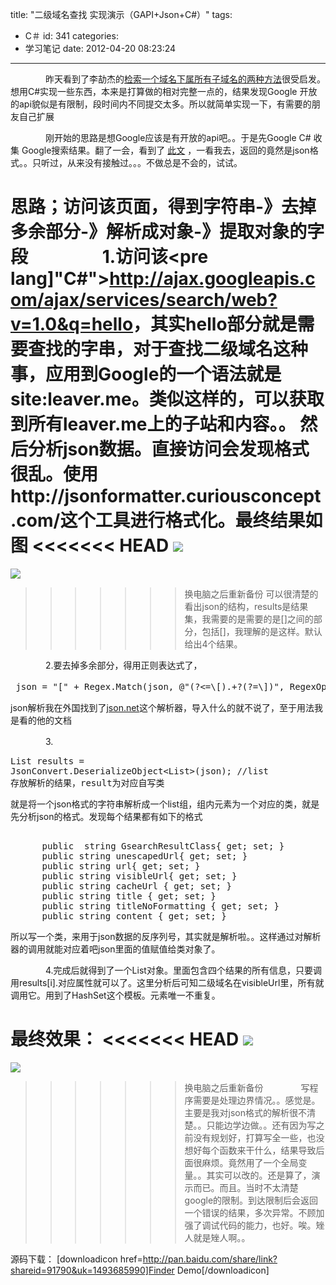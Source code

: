 title: "二级域名查找 实现演示（GAPI+Json+C#）"
tags:
  - C＃
id: 341
categories:
  - 学习笔记
date: 2012-04-20 08:23:24
---

　　　　昨天看到了李劼杰的[检索一个域名下属所有子域名的两种方法](http://www.lijiejie.com/index.php/2-ways-to-get-subdomains/)很受启发。想用C#实现一些东西，本来是打算做的相对完整一点的，结果发现Google 开放的api貌似是有限制，段时间内不同提交太多。所以就简单实现一下，有需要的朋友自己扩展

　　　　刚开始的思路是想Google应该是有开放的api吧。。于是先Google C# 收集 Google搜索结果。翻了一会，看到了 [此文](http://zhidao.baidu.com/question/143797250.html) ，一看我去，返回的竟然是json格式。。只听过，从来没有接触过。。。不做总是不会的，试试。

思路；访问该页面，得到字符串-》去掉多余部分-》解析成对象-》提取对象的字段
　　　　1.访问该<pre lang]"C#">http://ajax.googleapis.com/ajax/services/search/web?v=1.0&q=hello</pre>，其实hello部分就是需要查找的字串，对于查找二级域名这种事，应用到Google的一个语法就是site:leaver.me。类似这样的，可以获取到所有leaver.me上的子站和内容。。
然后分析json数据。直接访问会发现格式很乱。使用http://jsonformatter.curiousconcept.com/这个工具进行格式化。最终结果如图
<<<<<<< HEAD
[![]({{BASE_PATH}}/images/06ed49d2b62047555b3287b29255a3fcaa71d845.jpg)](http://leaverimage.b0.upaiyun.com/20804_z.jpg)
=======
[![](/images/06ed49d2b62047555b3287b29255a3fcaa71d845.jpg)](http://leaverimage.b0.upaiyun.com/20804_z.jpg)
>>>>>>> 换电脑之后重新备份
可以很清楚的看出json的结构，results是结果集，我需要的是需要的是[]之间的部分，包括[]，我理解的是这样。默认给出4个结果。

　　　　2.要去掉多余部分，得用正则表达式了，
<pre lang="java"> json = "[" + Regex.Match(json, @"(?<=\[).+?(?=\])", RegexOptions.IgnoreCase).Value + "]";  //得到一个数组[]中间的部分</pre>
json解析我在外国找到了[json.net](https://json.codeplex.com/)这个解析器，导入什么的就不说了，至于用法我是看的他的文档

　　　　3.<pre lang="java">List<Result> results = JsonConvert.DeserializeObject<List<Result>>(json); //list 存放解析的结果，result为对应自写类</pre> 就是将一个json格式的字符串解析成一个list组，组内元素为一个对应的类，就是先分析json的格式。发现每个结果都有如下的格式
<pre lang="java"> 
      public  string GsearchResultClass{ get; set; }
      public string unescapedUrl{ get; set; }
      public string url{ get; set; }
      public string visibleUrl{ get; set; }
      public string cacheUrl { get; set; }
      public string title { get; set; }
      public string titleNoFormatting { get; set; }
      public string content { get; set; }</pre>
所以写一个类，来用于json数据的反序列号，其实就是解析啦。。这样通过对解析器的调用就能对应着吧json里面的值赋值给类对象了。

　　　　4.完成后就得到了一个List<Result>对象。里面包含四个结果的所有信息，只要调用results[i].对应属性就可以了。这里分析后可知二级域名在visibleUrl里，所有就调用它。用到了HashSet这个模板。元素唯一不重复。

最终效果：
<<<<<<< HEAD
[![]({{BASE_PATH}}/images/)](http://leaverimage.b0.upaiyun.com/20805_o.jpg)
=======
[![](/images/)](http://leaverimage.b0.upaiyun.com/20805_o.jpg)
>>>>>>> 换电脑之后重新备份
　　　　写程序需要是处理边界情况。。感觉是。主要是我对json格式的解析很不清楚。。只能边学边做。。还有因为写之前没有规划好，打算写全一些，也没想好每个函数来干什么，结果导致后面很麻烦。竟然用了一个全局变量。。其实可以改的。还是算了，演示而已。而且。当时不太清楚google的限制。到达限制后会返回一个错误的结果，多次异常。不顾加强了调试代码的能力，也好。唉。矬人就是矬人啊。。

源码下载：
[downloadicon href=http://pan.baidu.com/share/link?shareid=91790&uk=1493685990]Finder Demo[/downloadicon]